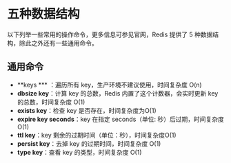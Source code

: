 # 五种数据结构
以下列举一些常用的操作命令，更多信息可参见官网，Redis 提供了 5 种数据结构，除此之外还有一些通用命令。
## 通用命令
- **keys *** ：遍历所有 key，生产环境不建议使用，时间复杂度 O(n)
- **dbsize key**：计算 key 的总数，Redis 内置了这个计数器，会实时更新 key 的总数，时间复杂度 O(1)
- **exists key**：检查 key 是否存在，时间复杂度为O(1)
- **expire key seconds**：key 在指定 seconds（单位: 秒）后过期，时间复杂度 O(1)
- **ttl key**：key 剩余的过期时间（单位：秒），时间复杂度O(1)
- **persist key**：去掉 key 的过期时间，时间复杂度 O(1)
- **type key**：查看 key 的类型，时间复杂度 O(1)